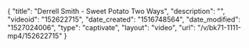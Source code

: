 {
    "title": "Derrell Smith - Sweet Potato Two Ways",
    "description": "",
    "videoid": "152622715",
    "date_created": "1516748564",
    "date_modified": "1527024006",
    "type": "captivate",
    "layout": "video",
    "url": "\/v\/bk71-1111-mp4\/152622715"
}